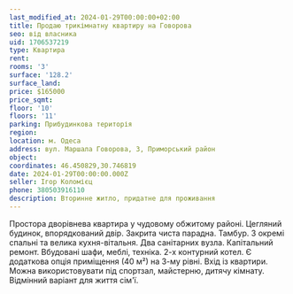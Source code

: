 ```yaml
---
last_modified_at: 2024-01-29T00:00:00+02:00
title: Продаю трикімнатну квартиру на Говорова
seo: від власника
uid: 1706537219
type: Квартира
rent:
rooms: '3'
surface: '128.2'
surface_land:
price: $165000
price_sqmt:
floor: '10'
floors: '11'
parking: Прибудинкова територія
region:
location: м. Одеса
address: вул. Маршала Говорова, 3, Приморський район
object:
coordinates: 46.450829,30.746819
date: 2024-01-29T00:00:00.000Z
seller: Ігор Коломієц
phone: 380503916110
description: Вторинне житло, придатне для проживання
---
```


Простора дворівнева квартира у чудовому обжитому районі. Цегляний будинок, впорядкований двір. Закрита чиста парадна. Тамбур. 3 окремі спальні та велика кухня-вітальня. Два санітарних вузла. Капітальний ремонт. Вбудовані шафи, меблі, техніка. 2-х контурний котел. Є додаткова опція приміщення (40 м²) на 3-му рівні. Вхід із квартири. Можна використовувати під спортзал, майстерню, дитячу кімнату. Відмінний варіант для життя сім'ї.
